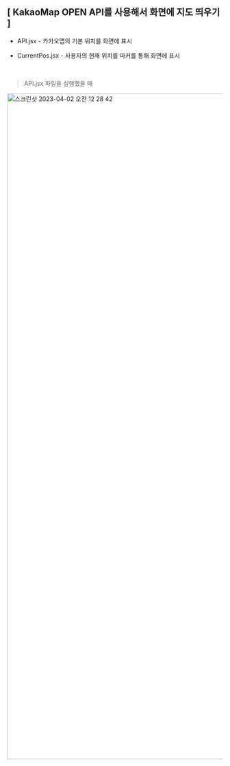 ## [ KakaoMap OPEN API를 사용해서 화면에 지도 띄우기 ]

+ API.jsx - 카카오맵의 기본 위치를 화면에 표시<br/>

+ CurrentPos.jsx - 사용자의 현재 위치를 마커를 통해 화면에 표시<br/>
<br/>

> API.jsx 파일을 실행했을 때

<img width="1552" alt="스크린샷 2023-04-02 오전 12 28 42" src="https://user-images.githubusercontent.com/90839206/229302723-39428e88-1777-4e5c-b0b9-eeb9ec0a1bc2.png">
